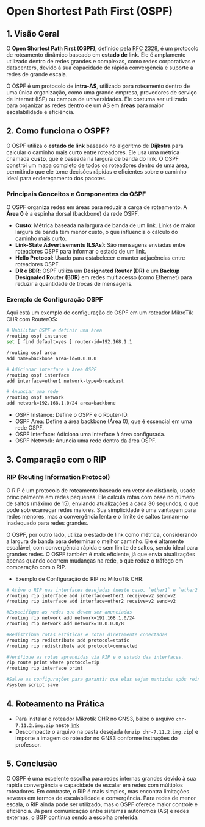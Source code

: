 # Open Shortest Path First (OSPF)

## 1. Visão Geral

O **Open Shortest Path First (OSPF)**, definido pela [RFC 2328](https://www.rfc-editor.org/rfc/rfc2328), é um protocolo de roteamento dinâmico baseado em **estado de link**. Ele é amplamente utilizado dentro de redes grandes e complexas, como redes corporativas e datacenters, devido à sua capacidade de rápida convergência e suporte a redes de grande escala.

O OSPF é um protocolo de **intra-AS**, utilizado para roteamento dentro de uma única organização, como uma grande empresa, provedores de serviço de internet (ISP) ou campus de universidades. Ele costuma ser utilizado para organizar as redes dentro de um AS em **áreas** para maior escalabilidade e eficiência.

<!-- **Área 0 (Backbone Area)** é o núcleo de uma rede OSPF e todas as outras áreas devem se conectar a ela. -->

## 2. Como funciona o OSPF?

O OSPF utiliza o **estado de link**  baseado no algoritmo de **Dijkstra** para calcular o caminho mais curto entre roteadores. Ele usa uma métrica chamada **custo**, que é baseada na largura de banda do link. O OSPF constrói um mapa completo de todos os roteadores dentro de uma área, permitindo que ele tome decisões rápidas e eficientes sobre o caminho ideal para endereçamento dos pacotes. 

### Principais Conceitos e Componentes do OSPF

O OSPF organiza redes em áreas para reduzir a carga de roteamento. A **Área 0** é a espinha dorsal (backbone) da rede OSPF.

- **Custo**: Métrica baseada na largura de banda de um link. Links de maior largura de banda têm menor custo, o que influencia o cálculo do caminho mais curto.
- **Link-State Advertisements (LSAs)**: São mensagens enviadas entre roteadores OSPF para informar o estado de um link.
- **Hello Protocol**: Usado para estabelecer e manter adjacências entre roteadores OSPF.
- **DR e BDR**: OSPF utiliza um **Designated Router (DR)** e um **Backup Designated Router (BDR)** em redes multiacesso (como Ethernet) para reduzir a quantidade de trocas de mensagens.

### Exemplo de Configuração OSPF

Aqui está um exemplo de configuração de OSPF em um roteador MikroTik CHR com RouterOS:

```bash
# Habilitar OSPF e definir uma área
/routing ospf instance
set [ find default=yes ] router-id=192.168.1.1

/routing ospf area
add name=backbone area-id=0.0.0.0

# Adicionar interface à área OSPF
/routing ospf interface
add interface=ether1 network-type=broadcast

# Anunciar uma rede
/routing ospf network
add network=192.168.1.0/24 area=backbone
```
- OSPF Instance: Define o OSPF e o Router-ID.
- OSPF Area: Define a área backbone (Área 0), que é essencial em uma rede OSPF.
- OSPF Interface: Adiciona uma interface à área configurada.
- OSPF Network: Anuncia uma rede dentro da área OSPF.

## 3. Comparação com o RIP

### RIP (Routing Information Protocol)

O RIP é um protocolo de roteamento baseado em vetor de distância, usado principalmente em redes pequenas. Ele calcula rotas com base no número de saltos (máximo de 15), enviando atualizações a cada 30 segundos, o que pode sobrecarregar redes maiores. Sua simplicidade é uma vantagem para redes menores, mas a convergência lenta e o limite de saltos tornam-no inadequado para redes grandes.

O OSPF, por outro lado, utiliza o estado de link como métrica, considerando a largura de banda para determinar o melhor caminho. Ele é altamente escalável, com convergência rápida e sem limite de saltos, sendo ideal para grandes redes. O OSPF também é mais eficiente, já que envia atualizações apenas quando ocorrem mudanças na rede, o que reduz o tráfego em comparação com o RIP.

- Exemplo de Configuração do RIP no MikroTik CHR:

```bash
# Ative o RIP nas interfaces desejadas (neste caso, `ether1` e `ether2`)
/routing rip interface add interface=ether1 receive=v2 send=v2
/routing rip interface add interface=ether2 receive=v2 send=v2

#Especifique as redes que devem ser anunciadas
/routing rip network add network=192.168.1.0/24
/routing rip network add network=10.0.0.0/8

#Redistribua rotas estáticas e rotas diretamente conectadas
/routing rip redistribute add protocol=static
/routing rip redistribute add protocol=connected

#Verifique as rotas aprendidas via RIP e o estado das interfaces.
/ip route print where protocol=rip
/routing rip interface print

#Salve as configurações para garantir que elas sejam mantidas após reinicializações.
/system script save
```

<!--
RIP v1: Esta é a versão original, que suporta roteamento classful, ou seja, ele não envia informações sobre máscaras de sub-rede, o que limita sua flexibilidade em redes modernas.

RIP v2: Introduzido para resolver algumas das limitações do RIP v1, suporta roteamento classless (CIDR), o que permite o uso de máscaras de sub-rede variáveis (VLSM).
RIPng: Versão do RIP que suporta IPv6.
-->


## 4. Roteamento na Prática

- Para instalar o roteador Mikrotik CHR no GNS3, baixe o arquivo `chr-7.11.2.img.zip` neste [link](https://drive.google.com/drive/folders/1d7FwTLtnRSnjJ5k-YRZlORNlY3c1ygQZ?usp=sharing)
- Descompacte o arquivo na pasta desejada (`unzip chr-7.11.2.img.zip`) e importe a imagem do roteador no GNS3 conforme instruções do professor. 

## 5. Conclusão

O OSPF é uma excelente escolha para redes internas grandes devido à sua rápida convergência e capacidade de escalar em redes com múltiplos roteadores. Em contraste, o RIP é mais simples, mas encontra limitações severas em termos de escalabilidade e convergência. Para redes de menor escala, o RIP ainda pode ser utilizado, mas o OSPF oferece maior controle e eficiência. Já para comunicação entre sistemas autônomos (AS) e redes externas, o BGP continua sendo a escolha preferida.